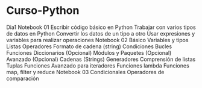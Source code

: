 # Curso-Python
Dia1
  Notebook 01 
    Escribir código básico en Python
    Trabajar con varios tipos de datos en Python
    Convertir los datos de un tipo a otro
    Usar expresiones y variables para realizar operaciones
  Notebook 02
    Básico
    Variables y tipos
    Listas
    Operadores
    Formato de cadena (string)
    Condiciones
    Bucles
    Funciones
    Diccionarios (Opcional)
    Módulos y Paquetes (Opcional)
    Avanzado (Opcional)
    Cadenas (Strings)
    Generadores
    Comprensión de listas
    Tuplas
    Funciones
    Avanzado para iteradores
    Funciones lambda
    Funciones map, filter y reduce
   Notebook 03
    Condicionales
    Operadores de comparación
